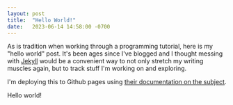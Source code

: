 ```yaml
---
layout: post
title:  "Hello World!"
date:   2023-06-14 14:58:00 -0700
---
```

As is tradition when working through a programming tutorial, here is my "hello world" post. It's been ages since I've blogged and I thought messing with [Jekyll][jekylldocs] would be a convenient way to not only stretch my writing muscles again, but to track stuff I'm working on and exploring.

I'm deploying this to Github pages using [their documentation on the subject][tutorial].

Hello world!

[jekylldocs]: https://jekyllrb.com/
[tutorial]: https://docs.github.com/en/pages/setting-up-a-github-pages-site-with-jekyll/about-github-pages-and-jekyll
